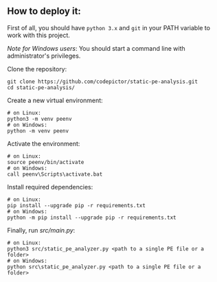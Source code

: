 ## How to deploy it:

First of all, you should have ```python 3.x``` and ```git``` in your PATH variable to work with this project.

*Note for Windows users*: You should start a command line with administrator's privileges. 

Clone the repository:

    git clone https://github.com/codepictor/static-pe-analysis.git
    cd static-pe-analysis/

Create a new virtual environment:

    # on Linux:
    python3 -m venv peenv
    # on Windows:
    python -m venv peenv

Activate the environment:

    # on Linux:
    source peenv/bin/activate
    # on Windows:
    call peenv\Scripts\activate.bat

Install required dependencies:

    # on Linux:
    pip install --upgrade pip -r requirements.txt
    # on Windows:
    python -m pip install --upgrade pip -r requirements.txt

Finally, run *src/main.py*:

    # on Linux:
    python3 src/static_pe_analyzer.py <path to a single PE file or a folder>
    # on Windows:
    python src\static_pe_analyzer.py <path to a single PE file or a folder>

